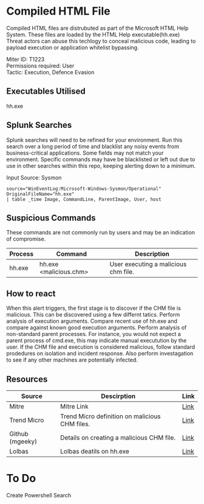 # Compiled HTML File
Compiled HTML files are distrubuted as part of the Microsoft HTML Help System. These files are loaded by the HTML Help executable(hh.exe) Threat actors can abuse this techlogy to conceal malicious code, leading to payload execution or application whitelist bypassing.

Miter ID: T1223  
Permissions required: User  
Tactic: Execution, Defence Evasion

## Executables Utilised
hh.exe

## Splunk Searches
Splunk searches will need to be refined for your environment. Run this search over a long period of time and blacklist any noisy events from business-critical applications. Some fields may not match your environment. Specific commands may have be blacklisted or left out due to use in other searches within this repo, keeping alerting down to a minimum.

Input Source: Sysmon
```
source="WinEventLog:Microsoft-Windows-Sysmon/Operational"
OriginalFileName="hh.exe"
| table _time Image, CommandLine, ParentImage, User, host

```

## Suspicious Commands
These commands are not commonly run by users and may be an indication of compromise.

| Process  | Command | Description
| ------------- | ------------- | -------- | 
|hh.exe |hh.exe <malicious.chm> |User executing a malicious chm file.|

## How to react
When this alert triggers, the first stage is to discover if the CHM file is malicious. This can be discovered using a few differnt tatics. 
Perform analysis of execution arguments. Compare recent use of hh.exe and compare against known good execution arguments. 
Perform analysis of non-standard parent processes. For instance, you would not expect a parent process of cmd.exe, this may indicate manual executution by the user. 
If the CHM file and execution is considered malicious, follow standard prodedures on isolation and incident response. Also perform investagation to see if any other machines are potentially infected. 

## Resources

| Source | Descirption | Link | 
| --- | --- | --- |
|Mitre |Mitre Link |[Link](https://attack.mitre.org/techniques/T1223/) |
| Trend Micro | Trend Micro definition on malicious CHM files. | [Link](https://www.trendmicro.com/vinfo/us/security/definition/CHM)
|  Github (mgeeky) |Details on creating a malicious CHM file. |[Link](https://gist.github.com/mgeeky/cce31c8602a144d8f2172a73d510e0e7) |
| Lolbas | Lolbas deatils on hh.exe | [Link](https://lolbas-project.github.io/lolbas/Binaries/Hh/) | 

# To Do
Create Powershell Search
